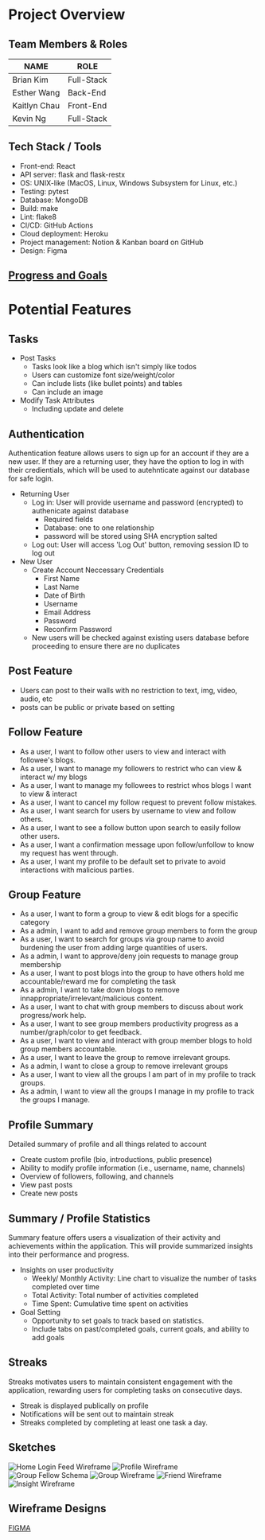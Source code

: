 # Project Overview
## Team Members & Roles
| NAME | ROLE |
| --- | --- |
| Brian Kim | Full-Stack |
| Esther Wang | Back-End |
| Kaitlyn Chau | Front-End |
| Kevin Ng | Full-Stack |

## Tech Stack / Tools
- Front-end: React
- API server: flask and flask-restx
- OS: UNIX-like (MacOS, Linux, Windows Subsystem for Linux, etc.)
- Testing: pytest
- Database: MongoDB
- Build: make
- Lint: flake8
- CI/CD: GitHub Actions
- Cloud deployment: Heroku
- Project management: Notion & Kanban board on GitHub
- Design: Figma

## [Progress and Goals](./ProgressAndGoals.md)

# Potential Features
## Tasks
- Post Tasks
  - Tasks look like a blog which isn't simply like todos
  - Users can customize font size/weight/color
  - Can include lists (like bullet points) and tables
  - Can include an image
- Modify Task Attributes
  - Including update and delete

## Authentication
Authentication feature allows users to sign up for an account if they are a new user. If they are a returning user, they have the option to log in with their credientials, which will be used to autehnticate against our database for safe login.
- Returning User
  - Log in: User will provide username and password (encrypted) to authenicate against database
    - Required fields
    - Database: one to one relationship
    - password will be stored using SHA encryption salted
  - Log out: User will access 'Log Out' button, removing session ID to log out
- New User
  - Create Account Neccessary Credentials
    - First Name
    - Last Name
    - Date of Birth
    - Username 
    - Email Address 
    - Password
    - Reconfirm Password
  - New users will be checked against existing users database before proceeding to ensure there are no duplicates

## Post Feature
- Users can post to their walls with no restriction to text, img, video, audio, etc
- posts can be public or private based on setting

## Follow Feature 
- As a user, I want to follow other users to view and interact with followee's blogs.  
- As a user, I want to manage my followers to restrict who can view & interact w/ my blogs 
- As a user, I want to manage my followees to restrict whos blogs I want to view & interact
- As a user, I want to cancel my follow request to prevent follow mistakes. 
- As a user, I want search for users by username to view and follow others. 
- As a user, I want to see a follow button upon search to easily follow other users. 
- As a user, I want a confirmation message upon follow/unfollow to know my request has went through. 
- As a user, I want my profile to be default set to private to avoid interactions with malicious parties.  
## Group Feature 
- As a user, I want to form a group to view & edit blogs for a specific category 
- As a admin, I want to add and remove group members to form the group
- As a user, I want to search for groups via group name to avoid burdening the user from adding large quantities of users. 
- As a admin, I want to approve/deny join requests to manage group membership 
- As a user, I want to post blogs into the group to have others hold me accountable/reward me for completing the task
- As a admin, I want to take down blogs to remove innappropriate/irrelevant/malicious content. 
- As a user, I want to chat with group members to discuss about work progress/work help. 
- As a user, I want to see group members productivity progress as a number/graph/color to get feedback. 
- As a user, I want to view and interact with group member blogs to hold group members accountable. 
- As a user, I want to leave the group to remove irrelevant groups. 
- As a admin, I want to close a group to remove irrelevant groups 
- As a user, I want to view all the groups I am part of in my profile to track groups. 
- As a admin, I want to  view all the groups I manage in my profile to track the groups I manage.  

## Profile Summary
Detailed summary of profile and all things related to account
- Create custom profile (bio, introductions, public presence)
- Ability to modify profile information (i.e., username, name, channels)
- Overview of followers, following, and channels
- View past posts
- Create new posts


## Summary / Profile Statistics
Summary feature offers users a visualization of their activity and achievements within the application. This will provide summarized insights into their performance and progress. 
- Insights on user productivity
  - Weekly/ Monthly Activity: Line chart to visualize the number of tasks completed over time
  - Total Activity: Total number of activities completed
  - Time Spent: Cumulative time spent on activities
- Goal Setting
  - Opportunity to set goals to track based on statistics.
  - Include tabs on past/completed goals, current goals, and ability to add goals

## Streaks
Streaks motivates users to maintain consistent engagement with the application, rewarding users for completing tasks on consecutive days.
- Streak is displayed publically on profile
- Notifications will be sent out to maintain streak
- Streaks completed by completing at least one task a day.

## Sketches
![Home Login Feed Wireframe](documentation/images/home_login_feed_wireframe_sketch.jpg)
![Profile Wireframe](documentation/images/profile_wireframe_sketch.jpg)
![Group Fellow Schema](documentation/images/group_follow_schema.jpg)
![Group Wireframe](documentation/images/group_wireframe_v1.jpg)
![Friend Wireframe](documentation/images/friend_wireframe_v1.jpg)
![Insight Wireframe](documentation/images/performance_analyzer_sketch.jpg)

## Wireframe Designs
[FIGMA](https://www.figma.com/file/Su2Op7alBZjv0cqRajrjWc/BEKK?type=design&node-id=31%3A36&mode=design&t=p80PSTwadZSQ54dj-1)
